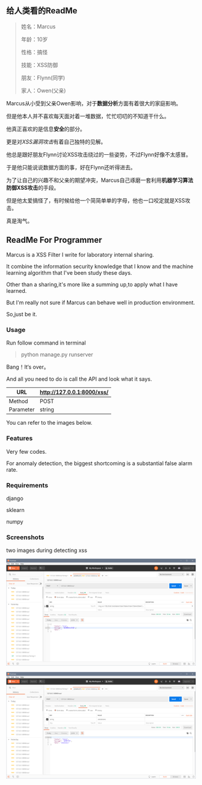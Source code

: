 ## 给人类看的ReadMe

>  姓名：Marcus
>
>  年龄：10岁
>
>  性格：搞怪
>
>  技能：XSS防御
>
>  朋友：Flynn(同学)
>
>  家人：Owen(父亲)

Marcus从小受到父亲Owen影响，对于**数据分析**方面有着很大的家庭影响。

但是他本人并不喜欢每天面对着一堆数据，忙忙叨叨的不知道干什么。

他真正喜欢的是信息**安全**的部分。

更是对*XSS漏洞攻击*有着自己独特的见解。

他总是跟好朋友Flynn讨论XSS攻击绕过的一些姿势，不过Flynn好像不太感冒。

于是他只能说说数据方面的事，好在Flynn还听得进去。

为了让自己的兴趣不和父亲的期望冲突，Marcus自己琢磨一套利用**机器学习算法防御XSS攻击**的手段。

但是他太爱搞怪了，有时候给他一个简简单单的字母，他也一口咬定就是XSS攻击。

真是淘气。



## ReadMe For Programmer

Marcus is a XSS Filter I write for laboratory internal sharing.

It combine the information security knowledge that I know and the machine learning algorithm that I've been study these days.

Other than a sharing,it's more like a summing up,to apply what I have learned.

But I'm really not sure if Marcus can behave well in production environment.

So,just be it.

### Usage

Run follow command in terminal

> python manage.py runserver

Bang！It‘s over。

And all you need to do is call the API and look what it says.

| URL       | http://127.0.0.1:8000/xss/ |
| --------- | -------------------------- |
| Method    | POST                       |
| Parameter | string                     |

You can refer to the images below.

### Features

Very few codes.

For anomaly detection, the biggest shortcoming is a substantial false alarm rate. 

### Requirements

django

sklearn

numpy

### Screenshots

two images during detecting xss 

![20190327150405](https://raw.githubusercontent.com/JosephTribbianni/Marcus/master/images/20190327150405.png)

![20190327150615](https://raw.githubusercontent.com/JosephTribbianni/Marcus/master/images/20190327150615.png)


